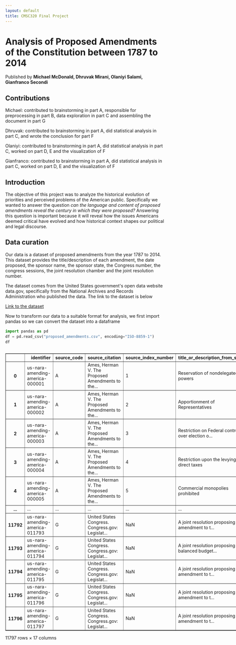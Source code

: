 ```yaml
---
layout: default
title: CMSC320 Final Project
---
```


# Analysis of Proposed Amendments of the Constitution between 1787 to 2014
Published by **Michael McDonald, Dhruvak Mirani, Olaniyi Salami, Gianfranco Secondi**


## Contributions
Michael: contributed to brainstorming in part A, responsible for preprocessing in part B, data exploration in part C and assembling the document in part G

Dhruvak: contributed to brainstorming in part A, did statistical analysis in part C, and wrote the conclusion for part F

Olaniyi: contributed to brainstorming in part A, did statistical analysis in part C, worked on part D, E and the visualization of F

Gianfranco: contributed to brainstorming in part A, did statistical analysis in part C, worked on part D, E and the visualization of F



## Introduction

The objective of this project was to analyze the historical evolution of priorities and perceived problems of the American public. Specifically we wanted to answer the question _can the language and content of proposed amendments reveal the century in which they were proposed?_ Answering this question is important because it will reveal how the issues Americans deemed critical have evolved and how historical context shapes our political and legal discourse.

## Data curation

Our data is a dataset of proposed amendments from the year 1787 to 2014. This dataset provides the title/description of each amendment, the date proposed, the sponsor name, the sponsor state, the Congress number, the congress sessions, the joint resolution chamber and the joint resolution number. 

The dataset comes from the United States government's open data website data.gov, specifically from the National Archives and Records Administration who published the data. The link to the dataset is below

[Link to the dataset](https://catalog.data.gov/dataset/amending-america-proposed-amendments-to-the-united-states-constitution-1787-to-2014)


Now to transform our data to a suitable format for analysis, we first import pandas so we can convert the dataset into a dataframe

```python
import pandas as pd
df = pd.read_csv("proposed_amendments.csv", encoding="ISO-8859-1")
df
```
 <div id="df-c058efc0-f450-421e-ad28-112b02644e44" class="colab-df-container">
    <div>
<style scoped>
    .dataframe tbody tr th:only-of-type {
        vertical-align: middle;
    }

    .dataframe tbody tr th {
        vertical-align: top;
    }

    .dataframe thead th {
        text-align: right;
    }
</style>
<table border="1" class="dataframe">
  <thead>
    <tr style="text-align: right;">
      <th></th>
      <th>identifier</th>
      <th>source_code</th>
      <th>source_citation</th>
      <th>source_index_number</th>
      <th>title_or_description_from_source</th>
      <th>date_approximation</th>
      <th>year</th>
      <th>month</th>
      <th>day</th>
      <th>congress</th>
      <th>congressional_session</th>
      <th>joint_resolution_chamber</th>
      <th>joint_resolution_number</th>
      <th>sponsor_name</th>
      <th>sponsor_state_or_territory</th>
      <th>committee_of_referral</th>
      <th>last_modified</th>
    </tr>
  </thead>
  <tbody>
    <tr>
      <th>0</th>
      <td>us-nara-amending-america-000001</td>
      <td>A</td>
      <td>Ames, Herman V. The Proposed Amendments to the...</td>
      <td>1</td>
      <td>Reservation of nondelegated powers</td>
      <td>circa</td>
      <td>1788.0</td>
      <td>NaN</td>
      <td>NaN</td>
      <td>NaN</td>
      <td>NaN</td>
      <td>NaN</td>
      <td>NaN</td>
      <td>NaN</td>
      <td>NaN</td>
      <td>NaN</td>
      <td>2016-02-25T17:29:59.732-05:00</td>
    </tr>
    <tr>
      <th>1</th>
      <td>us-nara-amending-america-000002</td>
      <td>A</td>
      <td>Ames, Herman V. The Proposed Amendments to the...</td>
      <td>2</td>
      <td>Apportionment of Representatives</td>
      <td>circa</td>
      <td>1788.0</td>
      <td>NaN</td>
      <td>NaN</td>
      <td>NaN</td>
      <td>NaN</td>
      <td>NaN</td>
      <td>NaN</td>
      <td>NaN</td>
      <td>NaN</td>
      <td>NaN</td>
      <td>2016-02-25T17:29:59.732-05:00</td>
    </tr>
    <tr>
      <th>2</th>
      <td>us-nara-amending-america-000003</td>
      <td>A</td>
      <td>Ames, Herman V. The Proposed Amendments to the...</td>
      <td>3</td>
      <td>Restriction on Federal control over election o...</td>
      <td>circa</td>
      <td>1788.0</td>
      <td>NaN</td>
      <td>NaN</td>
      <td>NaN</td>
      <td>NaN</td>
      <td>NaN</td>
      <td>NaN</td>
      <td>NaN</td>
      <td>NaN</td>
      <td>NaN</td>
      <td>2016-02-25T17:29:59.732-05:00</td>
    </tr>
    <tr>
      <th>3</th>
      <td>us-nara-amending-america-000004</td>
      <td>A</td>
      <td>Ames, Herman V. The Proposed Amendments to the...</td>
      <td>4</td>
      <td>Restriction upon the levying of direct taxes</td>
      <td>circa</td>
      <td>1788.0</td>
      <td>NaN</td>
      <td>NaN</td>
      <td>NaN</td>
      <td>NaN</td>
      <td>NaN</td>
      <td>NaN</td>
      <td>NaN</td>
      <td>NaN</td>
      <td>NaN</td>
      <td>2016-02-25T17:29:59.732-05:00</td>
    </tr>
    <tr>
      <th>4</th>
      <td>us-nara-amending-america-000005</td>
      <td>A</td>
      <td>Ames, Herman V. The Proposed Amendments to the...</td>
      <td>5</td>
      <td>Commercial monopolies prohibited</td>
      <td>circa</td>
      <td>1788.0</td>
      <td>NaN</td>
      <td>NaN</td>
      <td>NaN</td>
      <td>NaN</td>
      <td>NaN</td>
      <td>NaN</td>
      <td>NaN</td>
      <td>NaN</td>
      <td>NaN</td>
      <td>2016-02-25T17:29:59.732-05:00</td>
    </tr>
    <tr>
      <th>...</th>
      <td>...</td>
      <td>...</td>
      <td>...</td>
      <td>...</td>
      <td>...</td>
      <td>...</td>
      <td>...</td>
      <td>...</td>
      <td>...</td>
      <td>...</td>
      <td>...</td>
      <td>...</td>
      <td>...</td>
      <td>...</td>
      <td>...</td>
      <td>...</td>
      <td>...</td>
    </tr>
    <tr>
      <th>11792</th>
      <td>us-nara-amending-america-011793</td>
      <td>G</td>
      <td>United States Congress. Congress.gov: Legislat...</td>
      <td>NaN</td>
      <td>A joint resolution proposing an amendment to t...</td>
      <td>NaN</td>
      <td>2013.0</td>
      <td>6.0</td>
      <td>18.0</td>
      <td>113.0</td>
      <td>NaN</td>
      <td>Senate Joint Resolution</td>
      <td>19.0</td>
      <td>Udall, Tom</td>
      <td>New Mexico</td>
      <td>Judiciary</td>
      <td>2016-02-25T17:29:59.732-05:00</td>
    </tr>
    <tr>
      <th>11793</th>
      <td>us-nara-amending-america-011794</td>
      <td>G</td>
      <td>United States Congress. Congress.gov: Legislat...</td>
      <td>NaN</td>
      <td>A joint resolution proposing a balanced budget...</td>
      <td>NaN</td>
      <td>2013.0</td>
      <td>7.0</td>
      <td>11.0</td>
      <td>113.0</td>
      <td>NaN</td>
      <td>Senate Joint Resolution</td>
      <td>20.0</td>
      <td>Udall, Tom</td>
      <td>New Mexico</td>
      <td>Judiciary</td>
      <td>2016-02-25T17:29:59.732-05:00</td>
    </tr>
    <tr>
      <th>11794</th>
      <td>us-nara-amending-america-011795</td>
      <td>G</td>
      <td>United States Congress. Congress.gov: Legislat...</td>
      <td>NaN</td>
      <td>A joint resolution proposing an amendment to t...</td>
      <td>NaN</td>
      <td>2013.0</td>
      <td>10.0</td>
      <td>11.0</td>
      <td>113.0</td>
      <td>NaN</td>
      <td>Senate Joint Resolution</td>
      <td>25.0</td>
      <td>Paul, Rand</td>
      <td>Kentucky</td>
      <td>Judiciary</td>
      <td>2016-02-25T17:29:59.732-05:00</td>
    </tr>
    <tr>
      <th>11795</th>
      <td>us-nara-amending-america-011796</td>
      <td>G</td>
      <td>United States Congress. Congress.gov: Legislat...</td>
      <td>NaN</td>
      <td>A joint resolution proposing an amendment to t...</td>
      <td>NaN</td>
      <td>2014.0</td>
      <td>3.0</td>
      <td>13.0</td>
      <td>113.0</td>
      <td>NaN</td>
      <td>Senate Joint Resolution</td>
      <td>34.0</td>
      <td>Enzi, Michael</td>
      <td>Wyoming</td>
      <td>Judiciary</td>
      <td>2016-02-25T17:29:59.732-05:00</td>
    </tr>
    <tr>
      <th>11796</th>
      <td>us-nara-amending-america-011797</td>
      <td>G</td>
      <td>United States Congress. Congress.gov: Legislat...</td>
      <td>NaN</td>
      <td>A joint resolution proposing an amendment to t...</td>
      <td>NaN</td>
      <td>2014.0</td>
      <td>6.0</td>
      <td>4.0</td>
      <td>113.0</td>
      <td>NaN</td>
      <td>Senate Joint Resolution</td>
      <td>37.0</td>
      <td>Graham, Lindsey</td>
      <td>South Carolina</td>
      <td>Judiciary</td>
      <td>2016-02-25T17:29:59.732-05:00</td>
    </tr>
  </tbody>
</table>
<p>11797 rows × 17 columns</p>
</div>
    <div class="colab-df-buttons">

  <div class="colab-df-container">
    <button class="colab-df-convert" onclick="convertToInteractive('df-c058efc0-f450-421e-ad28-112b02644e44')"
            title="Convert this dataframe to an interactive table."
            style="display:none;">

  <svg xmlns="http://www.w3.org/2000/svg" height="24px" viewBox="0 -960 960 960">
    <path d="M120-120v-720h720v720H120Zm60-500h600v-160H180v160Zm220 220h160v-160H400v160Zm0 220h160v-160H400v160ZM180-400h160v-160H180v160Zm440 0h160v-160H620v160ZM180-180h160v-160H180v160Zm440 0h160v-160H620v160Z"/>
  </svg>
    </button>

  <style>
    .colab-df-container {
      display:flex;
      gap: 12px;
    }

    .colab-df-convert {
      background-color: #E8F0FE;
      border: none;
      border-radius: 50%;
      cursor: pointer;
      display: none;
      fill: #1967D2;
      height: 32px;
      padding: 0 0 0 0;
      width: 32px;
    }

    .colab-df-convert:hover {
      background-color: #E2EBFA;
      box-shadow: 0px 1px 2px rgba(60, 64, 67, 0.3), 0px 1px 3px 1px rgba(60, 64, 67, 0.15);
      fill: #174EA6;
    }

    .colab-df-buttons div {
      margin-bottom: 4px;
    }

    [theme=dark] .colab-df-convert {
      background-color: #3B4455;
      fill: #D2E3FC;
    }

    [theme=dark] .colab-df-convert:hover {
      background-color: #434B5C;
      box-shadow: 0px 1px 3px 1px rgba(0, 0, 0, 0.15);
      filter: drop-shadow(0px 1px 2px rgba(0, 0, 0, 0.3));
      fill: #FFFFFF;
    }
  </style>

    <script>
      const buttonEl =
        document.querySelector('#df-c058efc0-f450-421e-ad28-112b02644e44 button.colab-df-convert');
      buttonEl.style.display =
        google.colab.kernel.accessAllowed ? 'block' : 'none';

      async function convertToInteractive(key) {
        const element = document.querySelector('#df-c058efc0-f450-421e-ad28-112b02644e44');
        const dataTable =
          await google.colab.kernel.invokeFunction('convertToInteractive',
                                                    [key], {});
        if (!dataTable) return;

        const docLinkHtml = 'Like what you see? Visit the ' +
          '<a target="_blank" href=https://colab.research.google.com/notebooks/data_table.ipynb>data table notebook</a>'
          + ' to learn more about interactive tables.';
        element.innerHTML = '';
        dataTable['output_type'] = 'display_data';
        await google.colab.output.renderOutput(dataTable, element);
        const docLink = document.createElement('div');
        docLink.innerHTML = docLinkHtml;
        element.appendChild(docLink);
      }
    </script>
  </div>


<div id="df-a9999aff-3d2b-4f90-a36d-ca2d42d9beec">
  <button class="colab-df-quickchart" onclick="quickchart('df-a9999aff-3d2b-4f90-a36d-ca2d42d9beec')"
            title="Suggest charts"
            style="display:none;">

<svg xmlns="http://www.w3.org/2000/svg" height="24px"viewBox="0 0 24 24"
     width="24px">
    <g>
        <path d="M19 3H5c-1.1 0-2 .9-2 2v14c0 1.1.9 2 2 2h14c1.1 0 2-.9 2-2V5c0-1.1-.9-2-2-2zM9 17H7v-7h2v7zm4 0h-2V7h2v10zm4 0h-2v-4h2v4z"/>
    </g>
</svg>
  </button>

<style>
  .colab-df-quickchart {
      --bg-color: #E8F0FE;
      --fill-color: #1967D2;
      --hover-bg-color: #E2EBFA;
      --hover-fill-color: #174EA6;
      --disabled-fill-color: #AAA;
      --disabled-bg-color: #DDD;
  }

  [theme=dark] .colab-df-quickchart {
      --bg-color: #3B4455;
      --fill-color: #D2E3FC;
      --hover-bg-color: #434B5C;
      --hover-fill-color: #FFFFFF;
      --disabled-bg-color: #3B4455;
      --disabled-fill-color: #666;
  }

  .colab-df-quickchart {
    background-color: var(--bg-color);
    border: none;
    border-radius: 50%;
    cursor: pointer;
    display: none;
    fill: var(--fill-color);
    height: 32px;
    padding: 0;
    width: 32px;
  }

  .colab-df-quickchart:hover {
    background-color: var(--hover-bg-color);
    box-shadow: 0 1px 2px rgba(60, 64, 67, 0.3), 0 1px 3px 1px rgba(60, 64, 67, 0.15);
    fill: var(--button-hover-fill-color);
  }

  .colab-df-quickchart-complete:disabled,
  .colab-df-quickchart-complete:disabled:hover {
    background-color: var(--disabled-bg-color);
    fill: var(--disabled-fill-color);
    box-shadow: none;
  }

  .colab-df-spinner {
    border: 2px solid var(--fill-color);
    border-color: transparent;
    border-bottom-color: var(--fill-color);
    animation:
      spin 1s steps(1) infinite;
  }

  @keyframes spin {
    0% {
      border-color: transparent;
      border-bottom-color: var(--fill-color);
      border-left-color: var(--fill-color);
    }
    20% {
      border-color: transparent;
      border-left-color: var(--fill-color);
      border-top-color: var(--fill-color);
    }
    30% {
      border-color: transparent;
      border-left-color: var(--fill-color);
      border-top-color: var(--fill-color);
      border-right-color: var(--fill-color);
    }
    40% {
      border-color: transparent;
      border-right-color: var(--fill-color);
      border-top-color: var(--fill-color);
    }
    60% {
      border-color: transparent;
      border-right-color: var(--fill-color);
    }
    80% {
      border-color: transparent;
      border-right-color: var(--fill-color);
      border-bottom-color: var(--fill-color);
    }
    90% {
      border-color: transparent;
      border-bottom-color: var(--fill-color);
    }
  }
</style>

  <script>
    async function quickchart(key) {
      const quickchartButtonEl =
        document.querySelector('#' + key + ' button');
      quickchartButtonEl.disabled = true;  // To prevent multiple clicks.
      quickchartButtonEl.classList.add('colab-df-spinner');
      try {
        const charts = await google.colab.kernel.invokeFunction(
            'suggestCharts', [key], {});
      } catch (error) {
        console.error('Error during call to suggestCharts:', error);
      }
      quickchartButtonEl.classList.remove('colab-df-spinner');
      quickchartButtonEl.classList.add('colab-df-quickchart-complete');
    }
    (() => {
      let quickchartButtonEl =
        document.querySelector('#df-a9999aff-3d2b-4f90-a36d-ca2d42d9beec button');
      quickchartButtonEl.style.display =
        google.colab.kernel.accessAllowed ? 'block' : 'none';
    })();
  </script>
</div>

  <div id="id_b7cc7d7e-9cc2-4851-b5fd-dce7d2c4c7fd">
    <style>
      .colab-df-generate {
        background-color: #E8F0FE;
        border: none;
        border-radius: 50%;
        cursor: pointer;
        display: none;
        fill: #1967D2;
        height: 32px;
        padding: 0 0 0 0;
        width: 32px;
      }

      .colab-df-generate:hover {
        background-color: #E2EBFA;
        box-shadow: 0px 1px 2px rgba(60, 64, 67, 0.3), 0px 1px 3px 1px rgba(60, 64, 67, 0.15);
        fill: #174EA6;
      }

      [theme=dark] .colab-df-generate {
        background-color: #3B4455;
        fill: #D2E3FC;
      }

      [theme=dark] .colab-df-generate:hover {
        background-color: #434B5C;
        box-shadow: 0px 1px 3px 1px rgba(0, 0, 0, 0.15);
        filter: drop-shadow(0px 1px 2px rgba(0, 0, 0, 0.3));
        fill: #FFFFFF;
      }
    </style>
    <button class="colab-df-generate" onclick="generateWithVariable('df')"
            title="Generate code using this dataframe."
            style="display:none;">

  <svg xmlns="http://www.w3.org/2000/svg" height="24px"viewBox="0 0 24 24"
       width="24px">
    <path d="M7,19H8.4L18.45,9,17,7.55,7,17.6ZM5,21V16.75L18.45,3.32a2,2,0,0,1,2.83,0l1.4,1.43a1.91,1.91,0,0,1,.58,1.4,1.91,1.91,0,0,1-.58,1.4L9.25,21ZM18.45,9,17,7.55Zm-12,3A5.31,5.31,0,0,0,4.9,8.1,5.31,5.31,0,0,0,1,6.5,5.31,5.31,0,0,0,4.9,4.9,5.31,5.31,0,0,0,6.5,1,5.31,5.31,0,0,0,8.1,4.9,5.31,5.31,0,0,0,12,6.5,5.46,5.46,0,0,0,6.5,12Z"/>
  </svg>
    </button>
    <script>
      (() => {
      const buttonEl =
        document.querySelector('#id_b7cc7d7e-9cc2-4851-b5fd-dce7d2c4c7fd button.colab-df-generate');
      buttonEl.style.display =
        google.colab.kernel.accessAllowed ? 'block' : 'none';

      buttonEl.onclick = () => {
        google.colab.notebook.generateWithVariable('df');
      }
      })();
    </script>
  </div>

    </div>
  </div>

Now as shown above there are a few rows that contain information on the dataset source that would not be helpful for our analysis. So we drop these columns to only have relevant information

```python
# Drop the "last edited" column
df = df.drop(df.columns[-1], axis=1)
# Drop the 'committee of referral' column since most of the values are missing and we won't be analyzing that
# also dropped source code, citation, and index number because they dont relate to the actual amendment data
df = df.drop(['committee_of_referral', 'source_code', 'source_citation', 'source_index_number'], axis=1)

df.head(5)
```





  <div id="df-902386e2-2dd7-4eb8-8c96-688335d88857" class="colab-df-container">
    <div>
<style scoped>
    .dataframe tbody tr th:only-of-type {
        vertical-align: middle;
    }

    .dataframe tbody tr th {
        vertical-align: top;
    }

    .dataframe thead th {
        text-align: right;
    }
</style>
<table border="1" class="dataframe">
  <thead>
    <tr style="text-align: right;">
      <th></th>
      <th>identifier</th>
      <th>title_or_description_from_source</th>
      <th>date_approximation</th>
      <th>year</th>
      <th>month</th>
      <th>day</th>
      <th>congress</th>
      <th>congressional_session</th>
      <th>joint_resolution_chamber</th>
      <th>joint_resolution_number</th>
      <th>sponsor_name</th>
      <th>sponsor_state_or_territory</th>
    </tr>
  </thead>
  <tbody>
    <tr>
      <th>0</th>
      <td>us-nara-amending-america-000001</td>
      <td>Reservation of nondelegated powers</td>
      <td>circa</td>
      <td>1788.0</td>
      <td>NaN</td>
      <td>NaN</td>
      <td>NaN</td>
      <td>NaN</td>
      <td>NaN</td>
      <td>NaN</td>
      <td>NaN</td>
      <td>NaN</td>
    </tr>
    <tr>
      <th>1</th>
      <td>us-nara-amending-america-000002</td>
      <td>Apportionment of Representatives</td>
      <td>circa</td>
      <td>1788.0</td>
      <td>NaN</td>
      <td>NaN</td>
      <td>NaN</td>
      <td>NaN</td>
      <td>NaN</td>
      <td>NaN</td>
      <td>NaN</td>
      <td>NaN</td>
    </tr>
    <tr>
      <th>2</th>
      <td>us-nara-amending-america-000003</td>
      <td>Restriction on Federal control over election o...</td>
      <td>circa</td>
      <td>1788.0</td>
      <td>NaN</td>
      <td>NaN</td>
      <td>NaN</td>
      <td>NaN</td>
      <td>NaN</td>
      <td>NaN</td>
      <td>NaN</td>
      <td>NaN</td>
    </tr>
    <tr>
      <th>3</th>
      <td>us-nara-amending-america-000004</td>
      <td>Restriction upon the levying of direct taxes</td>
      <td>circa</td>
      <td>1788.0</td>
      <td>NaN</td>
      <td>NaN</td>
      <td>NaN</td>
      <td>NaN</td>
      <td>NaN</td>
      <td>NaN</td>
      <td>NaN</td>
      <td>NaN</td>
    </tr>
    <tr>
      <th>4</th>
      <td>us-nara-amending-america-000005</td>
      <td>Commercial monopolies prohibited</td>
      <td>circa</td>
      <td>1788.0</td>
      <td>NaN</td>
      <td>NaN</td>
      <td>NaN</td>
      <td>NaN</td>
      <td>NaN</td>
      <td>NaN</td>
      <td>NaN</td>
      <td>NaN</td>
    </tr>
  </tbody>
</table>
</div>
    <div class="colab-df-buttons">

  <div class="colab-df-container">
    <button class="colab-df-convert" onclick="convertToInteractive('df-902386e2-2dd7-4eb8-8c96-688335d88857')"
            title="Convert this dataframe to an interactive table."
            style="display:none;">

  <svg xmlns="http://www.w3.org/2000/svg" height="24px" viewBox="0 -960 960 960">
    <path d="M120-120v-720h720v720H120Zm60-500h600v-160H180v160Zm220 220h160v-160H400v160Zm0 220h160v-160H400v160ZM180-400h160v-160H180v160Zm440 0h160v-160H620v160ZM180-180h160v-160H180v160Zm440 0h160v-160H620v160Z"/>
  </svg>
    </button>

  <style>
    .colab-df-container {
      display:flex;
      gap: 12px;
    }

    .colab-df-convert {
      background-color: #E8F0FE;
      border: none;
      border-radius: 50%;
      cursor: pointer;
      display: none;
      fill: #1967D2;
      height: 32px;
      padding: 0 0 0 0;
      width: 32px;
    }

    .colab-df-convert:hover {
      background-color: #E2EBFA;
      box-shadow: 0px 1px 2px rgba(60, 64, 67, 0.3), 0px 1px 3px 1px rgba(60, 64, 67, 0.15);
      fill: #174EA6;
    }

    .colab-df-buttons div {
      margin-bottom: 4px;
    }

    [theme=dark] .colab-df-convert {
      background-color: #3B4455;
      fill: #D2E3FC;
    }

    [theme=dark] .colab-df-convert:hover {
      background-color: #434B5C;
      box-shadow: 0px 1px 3px 1px rgba(0, 0, 0, 0.15);
      filter: drop-shadow(0px 1px 2px rgba(0, 0, 0, 0.3));
      fill: #FFFFFF;
    }
  </style>

    <script>
      const buttonEl =
        document.querySelector('#df-902386e2-2dd7-4eb8-8c96-688335d88857 button.colab-df-convert');
      buttonEl.style.display =
        google.colab.kernel.accessAllowed ? 'block' : 'none';

      async function convertToInteractive(key) {
        const element = document.querySelector('#df-902386e2-2dd7-4eb8-8c96-688335d88857');
        const dataTable =
          await google.colab.kernel.invokeFunction('convertToInteractive',
                                                    [key], {});
        if (!dataTable) return;

        const docLinkHtml = 'Like what you see? Visit the ' +
          '<a target="_blank" href=https://colab.research.google.com/notebooks/data_table.ipynb>data table notebook</a>'
          + ' to learn more about interactive tables.';
        element.innerHTML = '';
        dataTable['output_type'] = 'display_data';
        await google.colab.output.renderOutput(dataTable, element);
        const docLink = document.createElement('div');
        docLink.innerHTML = docLinkHtml;
        element.appendChild(docLink);
      }
    </script>
  </div>


<div id="df-70256812-bc82-4cbb-8b81-b4c797f5186c">
  <button class="colab-df-quickchart" onclick="quickchart('df-70256812-bc82-4cbb-8b81-b4c797f5186c')"
            title="Suggest charts"
            style="display:none;">

<svg xmlns="http://www.w3.org/2000/svg" height="24px"viewBox="0 0 24 24"
     width="24px">
    <g>
        <path d="M19 3H5c-1.1 0-2 .9-2 2v14c0 1.1.9 2 2 2h14c1.1 0 2-.9 2-2V5c0-1.1-.9-2-2-2zM9 17H7v-7h2v7zm4 0h-2V7h2v10zm4 0h-2v-4h2v4z"/>
    </g>
</svg>
  </button>

<style>
  .colab-df-quickchart {
      --bg-color: #E8F0FE;
      --fill-color: #1967D2;
      --hover-bg-color: #E2EBFA;
      --hover-fill-color: #174EA6;
      --disabled-fill-color: #AAA;
      --disabled-bg-color: #DDD;
  }

  [theme=dark] .colab-df-quickchart {
      --bg-color: #3B4455;
      --fill-color: #D2E3FC;
      --hover-bg-color: #434B5C;
      --hover-fill-color: #FFFFFF;
      --disabled-bg-color: #3B4455;
      --disabled-fill-color: #666;
  }

  .colab-df-quickchart {
    background-color: var(--bg-color);
    border: none;
    border-radius: 50%;
    cursor: pointer;
    display: none;
    fill: var(--fill-color);
    height: 32px;
    padding: 0;
    width: 32px;
  }

  .colab-df-quickchart:hover {
    background-color: var(--hover-bg-color);
    box-shadow: 0 1px 2px rgba(60, 64, 67, 0.3), 0 1px 3px 1px rgba(60, 64, 67, 0.15);
    fill: var(--button-hover-fill-color);
  }

  .colab-df-quickchart-complete:disabled,
  .colab-df-quickchart-complete:disabled:hover {
    background-color: var(--disabled-bg-color);
    fill: var(--disabled-fill-color);
    box-shadow: none;
  }

  .colab-df-spinner {
    border: 2px solid var(--fill-color);
    border-color: transparent;
    border-bottom-color: var(--fill-color);
    animation:
      spin 1s steps(1) infinite;
  }

  @keyframes spin {
    0% {
      border-color: transparent;
      border-bottom-color: var(--fill-color);
      border-left-color: var(--fill-color);
    }
    20% {
      border-color: transparent;
      border-left-color: var(--fill-color);
      border-top-color: var(--fill-color);
    }
    30% {
      border-color: transparent;
      border-left-color: var(--fill-color);
      border-top-color: var(--fill-color);
      border-right-color: var(--fill-color);
    }
    40% {
      border-color: transparent;
      border-right-color: var(--fill-color);
      border-top-color: var(--fill-color);
    }
    60% {
      border-color: transparent;
      border-right-color: var(--fill-color);
    }
    80% {
      border-color: transparent;
      border-right-color: var(--fill-color);
      border-bottom-color: var(--fill-color);
    }
    90% {
      border-color: transparent;
      border-bottom-color: var(--fill-color);
    }
  }
</style>

  <script>
    async function quickchart(key) {
      const quickchartButtonEl =
        document.querySelector('#' + key + ' button');
      quickchartButtonEl.disabled = true;  // To prevent multiple clicks.
      quickchartButtonEl.classList.add('colab-df-spinner');
      try {
        const charts = await google.colab.kernel.invokeFunction(
            'suggestCharts', [key], {});
      } catch (error) {
        console.error('Error during call to suggestCharts:', error);
      }
      quickchartButtonEl.classList.remove('colab-df-spinner');
      quickchartButtonEl.classList.add('colab-df-quickchart-complete');
    }
    (() => {
      let quickchartButtonEl =
        document.querySelector('#df-70256812-bc82-4cbb-8b81-b4c797f5186c button');
      quickchartButtonEl.style.display =
        google.colab.kernel.accessAllowed ? 'block' : 'none';
    })();
  </script>
</div>

    </div>
  </div>


And with that the dataset is now ready for analysis!

## Exploratory Data Analysis

```python
#total number of null values per feature
df.isnull().sum()
```

<div>
<style scoped>
    .dataframe tbody tr th:only-of-type {
        vertical-align: middle;
    }

    .dataframe tbody tr th {
        vertical-align: top;
    }

    .dataframe thead th {
        text-align: right;
    }
</style>
<table border="1" class="dataframe">
  <thead>
    <tr style="text-align: right;">
      <th></th>
      <th>0</th>
    </tr>
  </thead>
  <tbody>
    <tr>
      <th>identifier</th>
      <td>0</td>
    </tr>
    <tr>
      <th>source_code</th>
      <td>30</td>
    </tr>
    <tr>
      <th>source_citation</th>
      <td>30</td>
    </tr>
    <tr>
      <th>source_index_number</th>
      <td>1143</td>
    </tr>
    <tr>
      <th>title_or_description_from_source</th>
      <td>3</td>
    </tr>
    <tr>
      <th>date_approximation</th>
      <td>11134</td>
    </tr>
    <tr>
      <th>year</th>
      <td>5</td>
    </tr>
    <tr>
      <th>month</th>
      <td>678</td>
    </tr>
    <tr>
      <th>day</th>
      <td>678</td>
    </tr>
    <tr>
      <th>congress</th>
      <td>873</td>
    </tr>
    <tr>
      <th>congressional_session</th>
      <td>9388</td>
    </tr>
    <tr>
      <th>joint_resolution_chamber</th>
      <td>1964</td>
    </tr>
    <tr>
      <th>joint_resolution_number</th>
      <td>1965</td>
    </tr>
    <tr>
      <th>sponsor_name</th>
      <td>832</td>
    </tr>
    <tr>
      <th>sponsor_state_or_territory</th>
      <td>901</td>
    </tr>
    <tr>
      <th>committee_of_referral</th>
      <td>7894</td>
    </tr>
    <tr>
      <th>last_modified</th>
      <td>0</td>
    </tr>
  </tbody>
</table>
</div><br><label><b>dtype:</b> int64</label>

```python
# total number of samples
df.shape[0]
```




    11797

```python
#notes/observations

# 1. there seems to be a correlation between century and missing data. In amendments from the 1700's they're missing a lot of data from most categories
# 2. equal rights seems to be a hot topic for proposed amendments. out of almost 12k amendments over 1000 involve equal rights
print(df['title_or_description_from_source'].str.contains("equal rights", case=False, na=False).sum())
# 3. similarly almost 1500 of the 12k or so proposed amendments involve congress's powers/abilities, which is a hot topic for Americans
print(df['title_or_description_from_source'].str.contains("congress", case=False, na=False).sum())
```

    1135
    1440


### FIRST STATISTICAL METHOD

This section will do an Anova test.

Assume α=0.05.

H0: The century the US is in does not have an impact on the amendments proposed.

H1: The century the US is in does have an impact on the amendments proposed.




```python
# Create the new column and assign an entry for each row based on centuries.
df["century"] = "unknown"
for index,row in df.iterrows():
  if df.loc[index, "year"] >= 1783 and df.loc[index, "year"] <= 1799:
    df.loc[index,"century"] = "18th century"
  elif df.loc[index, "year"] >= 1800 and df.loc[index, "year"] <= 1899:
    df.loc[index,"century"] = "19th century"
  elif df.loc[index, "year"] >= 1900 and df.loc[index, "year"] <= 1999:
    df.loc[index,"century"] = "20th century"
  else:
    df.loc[index, "century"] = "21st century"

# Filter columns based on their centuries.
df_18th = df[df["century"] == "18th century"]
df_19th = df[df["century"] == "19th century"]
df_20th = df[df["century"] == "20th century"]
df_21st = df[df["century"] ==  "21st century"]
print(df_18th)
print(df_19th)
print(df_20th)
print(df_21st)
```

                              identifier  \
    0    us-nara-amending-america-000001   
    1    us-nara-amending-america-000002   
    2    us-nara-amending-america-000003   
    3    us-nara-amending-america-000004   
    4    us-nara-amending-america-000005   
    ..                               ...   
    340  us-nara-amending-america-000341   
    341  us-nara-amending-america-000342   
    342  us-nara-amending-america-000343   
    343  us-nara-amending-america-000344   
    344  us-nara-amending-america-000345   
    
                          title_or_description_from_source date_approximation  \
    0                   Reservation of nondelegated powers              circa   
    1                     Apportionment of Representatives              circa   
    2    Restriction on Federal control over election o...              circa   
    3         Restriction upon the levying of direct taxes              circa   
    4                     Commercial monopolies prohibited              circa   
    ..                                                 ...                ...   
    340           Qualifications necessary for eligibility              circa   
    341           Qualifications necessary for eligibility                NaN   
    342  Choice of: Electors to designate persons voted...                NaN   
    343  Choice of: Electors to designate persons voted...                NaN   
    344  Choice of: Electors to designate persons voted...                NaN   
    
           year  month   day  congress congressional_session  \
    0    1788.0    NaN   NaN       NaN                   NaN   
    1    1788.0    NaN   NaN       NaN                   NaN   
    2    1788.0    NaN   NaN       NaN                   NaN   
    3    1788.0    NaN   NaN       NaN                   NaN   
    4    1788.0    NaN   NaN       NaN                   NaN   
    ..      ...    ...   ...       ...                   ...   
    340  1798.0    NaN   NaN       NaN                   NaN   
    341  1789.0   10.0   2.0       NaN                   NaN   
    342  1799.0    2.0  16.0       5.0                     3   
    343  1799.0    2.0  28.0       NaN                   NaN   
    344  1799.0    NaN   NaN       NaN                   NaN   
    
        joint_resolution_chamber  joint_resolution_number sponsor_name  \
    0                        NaN                      NaN          NaN   
    1                        NaN                      NaN          NaN   
    2                        NaN                      NaN          NaN   
    3                        NaN                      NaN          NaN   
    4                        NaN                      NaN          NaN   
    ..                       ...                      ...          ...   
    340                      NaN                      NaN          NaN   
    341                      NaN                      NaN          NaN   
    342                      NaN                      NaN       Foster   
    343                      NaN                      NaN          NaN   
    344                      NaN                      NaN          NaN   
    
        sponsor_state_or_territory       century  
    0                          NaN  18th century  
    1                          NaN  18th century  
    2                          NaN  18th century  
    3                          NaN  18th century  
    4                          NaN  18th century  
    ..                         ...           ...  
    340                        NaN  18th century  
    341                        NaN  18th century  
    342              New Hampshire  18th century  
    343                        NaN  18th century  
    344                        NaN  18th century  
    
    [345 rows x 13 columns]
                               identifier  \
    345   us-nara-amending-america-000346   
    346   us-nara-amending-america-000347   
    347   us-nara-amending-america-000348   
    348   us-nara-amending-america-000349   
    349   us-nara-amending-america-000350   
    ...                               ...   
    2245  us-nara-amending-america-002246   
    2246  us-nara-amending-america-002247   
    2247  us-nara-amending-america-002248   
    2248  us-nara-amending-america-002249   
    2249  us-nara-amending-america-002250   
    
                           title_or_description_from_source date_approximation  \
    345        Judges restricted from holding other offices                NaN   
    346   Choice of: Electors to designate persons voted...                NaN   
    347                  Judges ineligible to other offices                NaN   
    348       Choice of: Electors to be chosen by districts                NaN   
    349           Representatives to be chosen by districts                NaN   
    ...                                                 ...                ...   
    2245                               To prohibit polygamy                NaN   
    2246                                         Income tax                NaN   
    2247                   Relative to marriage and divorce                NaN   
    2248                 Popular election of Federal judges                NaN   
    2249                               To prohibit polygamy                NaN   
    
            year  month   day  congress congressional_session  \
    345   1800.0    2.0   3.0       6.0                     1   
    346   1800.0    2.0   4.0       6.0                     1   
    347   1800.0    2.0  13.0       6.0                     1   
    348   1800.0    3.0  14.0       6.0                     1   
    349   1800.0    3.0  14.0       6.0                     1   
    ...      ...    ...   ...       ...                   ...   
    2245  1899.0   12.0  11.0      56.0                     1   
    2246  1899.0   12.0  14.0      56.0                     1   
    2247  1899.0   12.0  14.0      56.0                     1   
    2248  1899.0   12.0  20.0      56.0                     1   
    2249  1899.0   12.0  20.0      56.0                     1   
    
         joint_resolution_chamber  joint_resolution_number  sponsor_name  \
    345                       NaN                      NaN      Pinckney   
    346                       NaN                      NaN           NaN   
    347                       NaN                      NaN  Livingston\n   
    348                       NaN                      NaN      Nicholas   
    349                       NaN                      NaN      Nicholas   
    ...                       ...                      ...           ...   
    2245   House Joint Resolution                     69.0     Showalter   
    2246   House Joint Resolution                     78.0      Williams   
    2247  Senate Joint Resolution                     40.0          Kyle   
    2248  Senate Joint Resolution                     47.0        Butler   
    2249   House Joint Resolution                     93.0      Shafroth   
    
         sponsor_state_or_territory       century  
    345              South Carolina  19th century  
    346                         NaN  19th century  
    347                    New York  19th century  
    348                    Virginia  19th century  
    349                    Virginia  19th century  
    ...                         ...           ...  
    2245               Pennsylvania  19th century  
    2246                Mississippi  19th century  
    2247               South Dakota  19th century  
    2248             North Carolina  19th century  
    2249                   Colorado  19th century  
    
    [1899 rows x 13 columns]
                                identifier  \
    2074   us-nara-amending-america-002075   
    2250   us-nara-amending-america-002251   
    2251   us-nara-amending-america-002252   
    2252   us-nara-amending-america-002253   
    2253   us-nara-amending-america-002254   
    ...                                ...   
    11260  us-nara-amending-america-011261   
    11261  us-nara-amending-america-011262   
    11262  us-nara-amending-america-011263   
    11263  us-nara-amending-america-011264   
    11264  us-nara-amending-america-011265   
    
                            title_or_description_from_source date_approximation  \
    2074                        Popular election of Senators                NaN   
    2250                                          Income tax                NaN   
    2251   Prohibiting the annexation of noncontiguous te...                NaN   
    2252                                          Income tax                NaN   
    2253                      To regulate or suppress trusts                NaN   
    ...                                                  ...                ...   
    11260  A joint resolution proposing an amendment to t...                NaN   
    11261  A joint resolution proposing an amendment to t...                NaN   
    11262  A joint resolution proposing an amendment to t...                NaN   
    11263  A joint resolution proposing an amendment to t...                NaN   
    11264  A joint resolution proposing an amendment to t...                NaN   
    
             year  month   day  congress congressional_session  \
    2074   1983.0    9.0   6.0      53.0                     1   
    2250   1900.0    1.0   3.0      56.0                     1   
    2251   1900.0    1.0   3.0      56.0                     1   
    2252   1900.0    1.0   3.0      56.0                     1   
    2253   1900.0    1.0   3.0      56.0                     1   
    ...       ...    ...   ...       ...                   ...   
    11260  1999.0    3.0  17.0     106.0                   NaN   
    11261  1999.0    3.0  18.0     106.0                   NaN   
    11262  1999.0    3.0  25.0     106.0                   NaN   
    11263  1999.0    8.0   2.0     106.0                   NaN   
    11264  1999.0    8.0   5.0     106.0                   NaN   
    
          joint_resolution_chamber  joint_resolution_number        sponsor_name  \
    2074    House Joint Resolution                     13.0               Bryan   
    2250   Senate Joint Resolution                     49.0              Butler   
    2251    House Joint Resolution                     98.0              Cooney   
    2252    House Joint Resolution                     99.0           Snodgrass   
    2253    House Joint Resolution                    100.0            Bromwell   
    ...                        ...                      ...                 ...   
    11260  Senate Joint Resolution                     14.0     Hatch, Orrin G.   
    11261  Senate Joint Resolution                     15.0     Coverdell, Paul   
    11262  Senate Joint Resolution                     17.0  Shelby, Richard C.   
    11263  Senate Joint Resolution                     30.0  Kennedy, Edward M.   
    11264  Senate Joint Resolution                     31.0       Allard, Wayne   
    
          sponsor_state_or_territory       century  
    2074                    Nebraska  20th century  
    2250              North Carolina  20th century  
    2251                    Missouri  20th century  
    2252                   Tennessee  20th century  
    2253                        Ohio  20th century  
    ...                          ...           ...  
    11260                       Utah  20th century  
    11261                    Georgia  20th century  
    11262                    Alabama  20th century  
    11263              Massachusetts  20th century  
    11264                   Colorado  20th century  
    
    [9003 rows x 13 columns]
                                identifier  \
    435    us-nara-amending-america-000436   
    436    us-nara-amending-america-000437   
    437    us-nara-amending-america-000438   
    479    us-nara-amending-america-000480   
    525    us-nara-amending-america-000526   
    ...                                ...   
    11792  us-nara-amending-america-011793   
    11793  us-nara-amending-america-011794   
    11794  us-nara-amending-america-011795   
    11795  us-nara-amending-america-011796   
    11796  us-nara-amending-america-011797   
    
                            title_or_description_from_source date_approximation  \
    435                                       Tax on exports                NaN   
    436                         Internal improvements, roads                NaN   
    437                        Internal improvements, canals                NaN   
    479             Election of Representatives by districts                NaN   
    525    Congress prohibited from establishing a nation...              circa   
    ...                                                  ...                ...   
    11792  A joint resolution proposing an amendment to t...                NaN   
    11793  A joint resolution proposing a balanced budget...                NaN   
    11794  A joint resolution proposing an amendment to t...                NaN   
    11795  A joint resolution proposing an amendment to t...                NaN   
    11796  A joint resolution proposing an amendment to t...                NaN   
    
             year  month   day  congress congressional_session  \
    435       NaN    NaN   NaN       NaN                   NaN   
    436       NaN    NaN   NaN       NaN                   NaN   
    437       NaN    NaN   NaN       NaN                   NaN   
    479       NaN    NaN   NaN       NaN                   NaN   
    525       NaN    1.0   5.0      16.0                     1   
    ...       ...    ...   ...       ...                   ...   
    11792  2013.0    6.0  18.0     113.0                   NaN   
    11793  2013.0    7.0  11.0     113.0                   NaN   
    11794  2013.0   10.0  11.0     113.0                   NaN   
    11795  2014.0    3.0  13.0     113.0                   NaN   
    11796  2014.0    6.0   4.0     113.0                   NaN   
    
          joint_resolution_chamber  joint_resolution_number     sponsor_name  \
    435                        NaN                      NaN              NaN   
    436                        NaN                      NaN              NaN   
    437                        NaN                      NaN              NaN   
    479                        NaN                      NaN              NaN   
    525                        NaN                      NaN           Lowrie   
    ...                        ...                      ...              ...   
    11792  Senate Joint Resolution                     19.0       Udall, Tom   
    11793  Senate Joint Resolution                     20.0       Udall, Tom   
    11794  Senate Joint Resolution                     25.0       Paul, Rand   
    11795  Senate Joint Resolution                     34.0    Enzi, Michael   
    11796  Senate Joint Resolution                     37.0  Graham, Lindsey   
    
          sponsor_state_or_territory       century  
    435                          NaN  21st century  
    436                          NaN  21st century  
    437                          NaN  21st century  
    479                          NaN  21st century  
    525                 Pennsylvania  21st century  
    ...                          ...           ...  
    11792                 New Mexico  21st century  
    11793                 New Mexico  21st century  
    11794                   Kentucky  21st century  
    11795                    Wyoming  21st century  
    11796             South Carolina  21st century  
    
    [550 rows x 13 columns]



```python
# displaying the p-value of applying the ANOVA test. We need to gather the total amount of amendments passed for each year.
df_18th_count = df_18th["year"].value_counts()
df_19th_count = df_19th["year"].value_counts()
df_20th_count = df_20th["year"].value_counts()
df_21st_count = df_21st["year"].value_counts()



scipy.f_oneway(df_18th_count,df_19th_count,df_20th_count,df_21st_count)

```




    F_onewayResult(statistic=14.45090424771137, pvalue=1.2864530210399601e-08)



Note that the p-value from above is basically 0. Since it was mentioned that α=0.05, then we reject the null hypothesis. This is because p-value is a measure utilized to quantify the strength of evidence against the null hypothesis. In this case, since the p-value, or 0.016, is less than 0.05, then the p-value has strong enough evidence to reject the null hypothesis. In other words, the century the US is in does indeed have an impact on the amendments proposed.


```python
# Construct a dataframe for each century.

df_18th_count = pd.DataFrame(df_18th_count)
df_18th_count.columns = ["count"]
df_19th_count = pd.DataFrame(df_19th_count)
df_19th_count.columns = ["count"]
df_20th_count = pd.DataFrame(df_20th_count)
df_20th_count.columns = ["count"]
df_21st_count = pd.DataFrame(df_21st_count)
df_21st_count.columns = ["count"]

df_18th_count["century"] = "18th century"
df_19th_count["century"] = "19th century"
df_20th_count["century"] = "20th century"
df_21st_count["century"] = "21st century"


plt.title("Anova Test")
plt.xlabel('Each century of America')
plt.ylabel('Number of Amendments Proposed')


plt.boxplot([df_18th_count["count"],df_19th_count["count"],df_20th_count["count"],df_21st_count["count"]], labels=["18th century","19th century", "20th century", "21st century"])

plt.show()
```


    
![png](images/Checkpoint_3_10_0.png)
    


The datapoints you see on the graph above represent findings about the number of amendments proposed for a given century. For example, in the 20th century, there's an outlier where 600 amendments were proposed! In other words, one year in the 20th century proposed 600 amendments. In the 18th century, their outlier was 200 amendments proposed instead. Through a box and whiskers plot, you can also see the median and estimate the mean number of amendments proposed for each century. For example, the mean and median for the 18th century is rather close to 0, which can be seen isn't the case for the 20th century.

Here are separate graphs that demonstrates the distribution for each century.




```python
plt.title("Histogram of 18th century")
plt.xlabel('Number of Amendments Proposed')
plt.ylabel('Frequency of the Number of Amendments Proposed')

df_18th_count["count"].hist()


```




    <Axes: title={'center': 'Histogram of 18th century'}, xlabel='Number of Amendments Proposed', ylabel='Frequency of the Number of Amendments Proposed'>




    
![png](images/Checkpoint_3_13_1.png)
    



```python
plt.title("Histogram of 19th century")
plt.xlabel('Number of Amendments Proposed')
plt.ylabel('Frequency of the Number of Amendments Proposed')

df_19th_count["count"].hist()
```




    <Axes: title={'center': 'Histogram of 19th century'}, xlabel='Number of Amendments Proposed', ylabel='Frequency of the Number of Amendments Proposed'>




    
![png](images/Checkpoint_3_14_1.png)
    



```python

plt.title("Histogram of 20th century")
plt.xlabel('Number of Amendments Proposed')
plt.ylabel('Frequency of the Number of Amendments Proposed')
df_20th_count["count"].hist()
```




    <Axes: title={'center': 'Histogram of 20th century'}, xlabel='Number of Amendments Proposed', ylabel='Frequency of the Number of Amendments Proposed'>




    
![png](images/Checkpoint_3_15_1.png)
    



```python
plt.title("Histogram of 21st century")
plt.xlabel('Number of Amendments Proposed')
plt.ylabel('Frequency of the Number of Amendments Proposed')

df_21st_count["count"].hist()
```




    <Axes: title={'center': 'Histogram of 21st century'}, xlabel='Number of Amendments Proposed', ylabel='Frequency of the Number of Amendments Proposed'>




    
![png](images/Checkpoint_3_16_1.png)
    


Most of these graphs paint a distribution in which it is skewed to the right. This is an important observation as it means the mean is greater than the median. This reinforces observations made in the box and whiskers plot, as for example the 20th century is skewed to the right, especially due to its high outliers. Additionally, because of sheer amount of amendments proposed in the 20th century, this demonstrates that the 20th century can overshadow other centuries or have a significant influence on any overall analysis done when considering all the centuries at once.

Naturally, because we are doing an ANOVA test with multiple groups and rejected the null hypothesis, it begs the question: which groups significantly differ from one another?


```python
# Because we rejected the null hypothesis and we are dealing with more than two groups, let's do a post hoc test analysis

stat, p_eighteen_v_nineteen = scipy.f_oneway(df_18th_count["count"],df_19th_count["count"])
stat, p_eighteen_v_twenty = scipy.f_oneway(df_18th_count["count"],df_20th_count["count"])
stat, p_eighteen_v_twentyone = scipy.f_oneway(df_18th_count["count"],df_21st_count["count"])

stat, p_nineteen_v_twenty = scipy.f_oneway(df_19th_count["count"],df_20th_count["count"])
stat, p_nineteen_v_twentyone = scipy.f_oneway(df_19th_count["count"],df_21st_count["count"])


stat, p_twenty_v_twentyone= scipy.f_oneway(df_20th_count["count"],df_21st_count["count"])


list_of_comparsions = ["18 and 19","18 and 20","18 and 21","19 and 20", "19 and 21", "20 and 21"]
list_of_p_values = [p_eighteen_v_nineteen,p_eighteen_v_twenty,p_eighteen_v_twentyone,p_nineteen_v_twenty,p_nineteen_v_twentyone,p_twenty_v_twentyone]


post_anova_df = pd.DataFrame()
post_anova_df["comparisons"] = list_of_comparsions
post_anova_df["p_value"] = list_of_p_values
post_anova_df["significant difference"] = post_anova_df["p_value"] <= 0.05
post_anova_df


```





  <div id="df-8eeb6bdb-d7dd-4c6d-8dc3-fc50a6407b85" class="colab-df-container">
    <div>
<style scoped>
    .dataframe tbody tr th:only-of-type {
        vertical-align: middle;
    }

    .dataframe tbody tr th {
        vertical-align: top;
    }

    .dataframe thead th {
        text-align: right;
    }
</style>
<table border="1" class="dataframe">
  <thead>
    <tr style="text-align: right;">
      <th></th>
      <th>comparisons</th>
      <th>p_value</th>
      <th>significant difference</th>
    </tr>
  </thead>
  <tbody>
    <tr>
      <th>0</th>
      <td>18 and 19</td>
      <td>1.683100e-01</td>
      <td>False</td>
    </tr>
    <tr>
      <th>1</th>
      <td>18 and 20</td>
      <td>1.117457e-01</td>
      <td>False</td>
    </tr>
    <tr>
      <th>2</th>
      <td>18 and 21</td>
      <td>9.809253e-01</td>
      <td>False</td>
    </tr>
    <tr>
      <th>3</th>
      <td>19 and 20</td>
      <td>3.442635e-09</td>
      <td>True</td>
    </tr>
    <tr>
      <th>4</th>
      <td>19 and 21</td>
      <td>4.630885e-02</td>
      <td>True</td>
    </tr>
    <tr>
      <th>5</th>
      <td>20 and 21</td>
      <td>4.061128e-02</td>
      <td>True</td>
    </tr>
  </tbody>
</table>
</div>
    <div class="colab-df-buttons">

  <div class="colab-df-container">
    <button class="colab-df-convert" onclick="convertToInteractive('df-8eeb6bdb-d7dd-4c6d-8dc3-fc50a6407b85')"
            title="Convert this dataframe to an interactive table."
            style="display:none;">

  <svg xmlns="http://www.w3.org/2000/svg" height="24px" viewBox="0 -960 960 960">
    <path d="M120-120v-720h720v720H120Zm60-500h600v-160H180v160Zm220 220h160v-160H400v160Zm0 220h160v-160H400v160ZM180-400h160v-160H180v160Zm440 0h160v-160H620v160ZM180-180h160v-160H180v160Zm440 0h160v-160H620v160Z"/>
  </svg>
    </button>

  <style>
    .colab-df-container {
      display:flex;
      gap: 12px;
    }

    .colab-df-convert {
      background-color: #E8F0FE;
      border: none;
      border-radius: 50%;
      cursor: pointer;
      display: none;
      fill: #1967D2;
      height: 32px;
      padding: 0 0 0 0;
      width: 32px;
    }

    .colab-df-convert:hover {
      background-color: #E2EBFA;
      box-shadow: 0px 1px 2px rgba(60, 64, 67, 0.3), 0px 1px 3px 1px rgba(60, 64, 67, 0.15);
      fill: #174EA6;
    }

    .colab-df-buttons div {
      margin-bottom: 4px;
    }

    [theme=dark] .colab-df-convert {
      background-color: #3B4455;
      fill: #D2E3FC;
    }

    [theme=dark] .colab-df-convert:hover {
      background-color: #434B5C;
      box-shadow: 0px 1px 3px 1px rgba(0, 0, 0, 0.15);
      filter: drop-shadow(0px 1px 2px rgba(0, 0, 0, 0.3));
      fill: #FFFFFF;
    }
  </style>

    <script>
      const buttonEl =
        document.querySelector('#df-8eeb6bdb-d7dd-4c6d-8dc3-fc50a6407b85 button.colab-df-convert');
      buttonEl.style.display =
        google.colab.kernel.accessAllowed ? 'block' : 'none';

      async function convertToInteractive(key) {
        const element = document.querySelector('#df-8eeb6bdb-d7dd-4c6d-8dc3-fc50a6407b85');
        const dataTable =
          await google.colab.kernel.invokeFunction('convertToInteractive',
                                                    [key], {});
        if (!dataTable) return;

        const docLinkHtml = 'Like what you see? Visit the ' +
          '<a target="_blank" href=https://colab.research.google.com/notebooks/data_table.ipynb>data table notebook</a>'
          + ' to learn more about interactive tables.';
        element.innerHTML = '';
        dataTable['output_type'] = 'display_data';
        await google.colab.output.renderOutput(dataTable, element);
        const docLink = document.createElement('div');
        docLink.innerHTML = docLinkHtml;
        element.appendChild(docLink);
      }
    </script>
  </div>


<div id="df-c1366420-06b7-46c2-bfd9-0838ecf9b3bf">
  <button class="colab-df-quickchart" onclick="quickchart('df-c1366420-06b7-46c2-bfd9-0838ecf9b3bf')"
            title="Suggest charts"
            style="display:none;">

<svg xmlns="http://www.w3.org/2000/svg" height="24px"viewBox="0 0 24 24"
     width="24px">
    <g>
        <path d="M19 3H5c-1.1 0-2 .9-2 2v14c0 1.1.9 2 2 2h14c1.1 0 2-.9 2-2V5c0-1.1-.9-2-2-2zM9 17H7v-7h2v7zm4 0h-2V7h2v10zm4 0h-2v-4h2v4z"/>
    </g>
</svg>
  </button>

<style>
  .colab-df-quickchart {
      --bg-color: #E8F0FE;
      --fill-color: #1967D2;
      --hover-bg-color: #E2EBFA;
      --hover-fill-color: #174EA6;
      --disabled-fill-color: #AAA;
      --disabled-bg-color: #DDD;
  }

  [theme=dark] .colab-df-quickchart {
      --bg-color: #3B4455;
      --fill-color: #D2E3FC;
      --hover-bg-color: #434B5C;
      --hover-fill-color: #FFFFFF;
      --disabled-bg-color: #3B4455;
      --disabled-fill-color: #666;
  }

  .colab-df-quickchart {
    background-color: var(--bg-color);
    border: none;
    border-radius: 50%;
    cursor: pointer;
    display: none;
    fill: var(--fill-color);
    height: 32px;
    padding: 0;
    width: 32px;
  }

  .colab-df-quickchart:hover {
    background-color: var(--hover-bg-color);
    box-shadow: 0 1px 2px rgba(60, 64, 67, 0.3), 0 1px 3px 1px rgba(60, 64, 67, 0.15);
    fill: var(--button-hover-fill-color);
  }

  .colab-df-quickchart-complete:disabled,
  .colab-df-quickchart-complete:disabled:hover {
    background-color: var(--disabled-bg-color);
    fill: var(--disabled-fill-color);
    box-shadow: none;
  }

  .colab-df-spinner {
    border: 2px solid var(--fill-color);
    border-color: transparent;
    border-bottom-color: var(--fill-color);
    animation:
      spin 1s steps(1) infinite;
  }

  @keyframes spin {
    0% {
      border-color: transparent;
      border-bottom-color: var(--fill-color);
      border-left-color: var(--fill-color);
    }
    20% {
      border-color: transparent;
      border-left-color: var(--fill-color);
      border-top-color: var(--fill-color);
    }
    30% {
      border-color: transparent;
      border-left-color: var(--fill-color);
      border-top-color: var(--fill-color);
      border-right-color: var(--fill-color);
    }
    40% {
      border-color: transparent;
      border-right-color: var(--fill-color);
      border-top-color: var(--fill-color);
    }
    60% {
      border-color: transparent;
      border-right-color: var(--fill-color);
    }
    80% {
      border-color: transparent;
      border-right-color: var(--fill-color);
      border-bottom-color: var(--fill-color);
    }
    90% {
      border-color: transparent;
      border-bottom-color: var(--fill-color);
    }
  }
</style>

  <script>
    async function quickchart(key) {
      const quickchartButtonEl =
        document.querySelector('#' + key + ' button');
      quickchartButtonEl.disabled = true;  // To prevent multiple clicks.
      quickchartButtonEl.classList.add('colab-df-spinner');
      try {
        const charts = await google.colab.kernel.invokeFunction(
            'suggestCharts', [key], {});
      } catch (error) {
        console.error('Error during call to suggestCharts:', error);
      }
      quickchartButtonEl.classList.remove('colab-df-spinner');
      quickchartButtonEl.classList.add('colab-df-quickchart-complete');
    }
    (() => {
      let quickchartButtonEl =
        document.querySelector('#df-c1366420-06b7-46c2-bfd9-0838ecf9b3bf button');
      quickchartButtonEl.style.display =
        google.colab.kernel.accessAllowed ? 'block' : 'none';
    })();
  </script>
</div>

  <div id="id_a396e841-c3cd-420f-a652-14b64b76c30a">
    <style>
      .colab-df-generate {
        background-color: #E8F0FE;
        border: none;
        border-radius: 50%;
        cursor: pointer;
        display: none;
        fill: #1967D2;
        height: 32px;
        padding: 0 0 0 0;
        width: 32px;
      }

      .colab-df-generate:hover {
        background-color: #E2EBFA;
        box-shadow: 0px 1px 2px rgba(60, 64, 67, 0.3), 0px 1px 3px 1px rgba(60, 64, 67, 0.15);
        fill: #174EA6;
      }

      [theme=dark] .colab-df-generate {
        background-color: #3B4455;
        fill: #D2E3FC;
      }

      [theme=dark] .colab-df-generate:hover {
        background-color: #434B5C;
        box-shadow: 0px 1px 3px 1px rgba(0, 0, 0, 0.15);
        filter: drop-shadow(0px 1px 2px rgba(0, 0, 0, 0.3));
        fill: #FFFFFF;
      }
    </style>
    <button class="colab-df-generate" onclick="generateWithVariable('post_anova_df')"
            title="Generate code using this dataframe."
            style="display:none;">

  <svg xmlns="http://www.w3.org/2000/svg" height="24px"viewBox="0 0 24 24"
       width="24px">
    <path d="M7,19H8.4L18.45,9,17,7.55,7,17.6ZM5,21V16.75L18.45,3.32a2,2,0,0,1,2.83,0l1.4,1.43a1.91,1.91,0,0,1,.58,1.4,1.91,1.91,0,0,1-.58,1.4L9.25,21ZM18.45,9,17,7.55Zm-12,3A5.31,5.31,0,0,0,4.9,8.1,5.31,5.31,0,0,0,1,6.5,5.31,5.31,0,0,0,4.9,4.9,5.31,5.31,0,0,0,6.5,1,5.31,5.31,0,0,0,8.1,4.9,5.31,5.31,0,0,0,12,6.5,5.46,5.46,0,0,0,6.5,12Z"/>
  </svg>
    </button>
    <script>
      (() => {
      const buttonEl =
        document.querySelector('#id_a396e841-c3cd-420f-a652-14b64b76c30a button.colab-df-generate');
      buttonEl.style.display =
        google.colab.kernel.accessAllowed ? 'block' : 'none';

      buttonEl.onclick = () => {
        google.colab.notebook.generateWithVariable('post_anova_df');
      }
      })();
    </script>
  </div>

    </div>
  </div>




We can see above that out of all the possible combination of groups, only 19 and 20 and 19 and 21 had a significant difference. This is because their p-values were less than 0.05. The other groups had larger p-values and thus did not have a significant difference due to a lack of strong evidence to suggest otherwise.


### SECOND STATISTICAL METHOD

This section will do a z-test.

Assume α=0.05.

H₀: The mean freqeuncy of words used in a random sample of each century will be the same as the frequency overall.

Hₐ: The mean freqeuncy of words used in a random sample of each century will diverge from the frequency overall.



Defining methods, meant to count the frequencies/store them in a dictionary, and plot those dictionaries respectively.


```python
from collections import defaultdict

def word_counter(text_series):
    word_counts = defaultdict(int) #default value for any key will be 0, no need to initialize each word
    for text in text_series:
        if pd.notna(text): # checking if cell is not empty
            for word in str(text).lower().split(): # split the string into words
                word_counts[word] += 1
    return word_counts

def plot_words(curr_df, title):
  title_word_counts = word_counter(curr_df['title_or_description_from_source'])
  #print(title_word_counts) #uncomment to see the output
  remove_words = ["constitution","of", "the", "to", "and", "for", "in", "by", "a", "on", "an", "united", "states", "amendment", "or", "on", "be", "proposing", "that", "with", "any", "from", "etc", "not", "as", "which", "may"]
  for word in remove_words:
      if word in title_word_counts:
          del title_word_counts[word]
  # Sort the word counts in descending order
  sorted_word_counts = sorted(title_word_counts.items(), key=lambda item: item[1], reverse=True)

  # Select the top N words (e.g., top 20)
  top_n = 50
  top_words = sorted_word_counts[:top_n]

  # Extract words and counts for plotting
  words = [word for word, count in top_words]
  counts = [count for word, count in top_words]

  # Create the bar graph
  plt.figure(figsize=(12, 6))  # Adjust figure size as needed
  plt.bar(words, counts)
  plt.xlabel('Words')
  plt.ylabel('Frequency')
  plt.title(title + ': Top {} Most Frequent Words in Amendment Titles'.format(top_n))
  plt.xticks(rotation=45, ha='right')  # Rotate x-axis labels for better readability
  plt.tight_layout()  # Adjust layout to prevent labels from overlapping
  plt.show()
  return title_word_counts

```

This first section just shows some interesting analysis on the frequencies of words used in proposing amendments, excluding those that are extremely common such as 'the', 'to', 'of', etc.

This is done using samples as each century has significantly different number of amendments proposed so we wanted to normalize for that difference (though this does not do so for centuries where amendment titles were more verbose).


```python
counts_overall = plot_words(df.sample(n=300, random_state = 42), "Overall")
counts_18th = plot_words(df_18th.sample(n = 300, random_state = 42), "18th Century")
counts_19th = plot_words(df_19th.sample(n = 300, random_state = 42), "19th Century")
counts_20th = plot_words(df_20th.sample(n = 300, random_state = 42), "20th Century")
counts_21st = plot_words(df_21st.sample(n = 300, random_state = 42), "21st Century")
```


    
![png](images/Checkpoint_3_25_0.png)
    



    
![png](images/Checkpoint_3_25_1.png)
    



    
![png](images/Checkpoint_3_25_2.png)
    



    
![png](images/Checkpoint_3_25_3.png)
    



    
![png](images/Checkpoint_3_25_4.png)
    


Seeing that the graphs are significantly different from each other, we would like to see if the frequency of words in each century is significantly different from the frequency overall. This could help reveal if any century most defines the rate of words used across the history of the United States.


```python
import statsmodels.stats.weightstats as stats

sample_overall = list(counts_overall.values())
sample_18th = list(counts_18th.values())
sample_19th = list(counts_19th.values())
sample_20th = list(counts_20th.values())
sample_21st = list(counts_21st.values())
arr = [["18th",sample_18th], ["19th",sample_19th], ["20th",sample_20th], ["21st",sample_21st]]
for sample in arr:
  z_statistic, p_value = stats.ztest(sample_overall, sample[1], value = 0, alternative = "two-sided")
  print(sample[0]+ " century: " + str(p_value))
```

    18th century: 0.06493297171735281
    19th century: 0.8916706866988514
    20th century: 0.11109392714786906
    21st century: 2.764096532922159e-06


Seeing that we have p-value of 0.0005 for the 21st century, we can reject the null hypothesis while failing to reject the null hypothesis for the rest. This may lead us to conclude some things. One, that we have proposed more amendments in the 21st century so the average frequency is most reflected by recent times. Two, we may have used a similar distribution of words with one topic potentially being predominant overall and in the 21st century, or being more evenly spread in both cases. Or three, that the data is skewed heavily towards the 21st century since we have better records of the titles of proposed amendments.

It is also interesting to note that the 19th century is most different from the overall mean so perhaps during that time events may have lead to amendment proposition to stray from the overall/norm.

### THIRD STATISTICAL METHOD

This section will do a chi-square test.

Assume α=0.05.

H₀: The distribution of proposed amendments is uniform across all states or territories (i.e., each state or territory proposes an equal number of amendments).

Hₐ: The distribution of proposed amendments is not uniform across all states or territories (i.e., some states or territories propose significantly more or fewer amendments than others).


```python
# Drop rows where sponsor_state_or_territory is NaN
df_clean = df.dropna(subset=['sponsor_state_or_territory'])

# Create a frequency table for the sponsor_state_or_territory column
state_counts = df_clean['sponsor_state_or_territory'].value_counts()

# Perform the chi-square test for the hypothesis
chi2_stat, p_val = scipy.chisquare(state_counts)

# Display the chi-square statistic and p-value
print(f"Chi-square statistic: {chi2_stat}")
print(f"P-value: {p_val}")
```

    Chi-square statistic: 9734.045704845816
    P-value: 0.0


At a significance level of α=0.05, the p-value of 0.0 is far below the threshold of 0.05. Therefore, we reject the null hypothesis (H₀), which posits that the distribution of proposed amendments is uniform across states or territories.

This means there is strong statistical evidence that certain states or territories propose significantly more amendments than others. The large chi-square statistic (9734.05) reinforces the conclusion that the observed distribution differs substantially from the expected uniform distribution.

We will conduct a post-hoc analysis to determine which states vary the most from the expected distribution.


```python
# Total number of proposed amendments
total_amendments = state_counts.sum()

# Number of states or territories
num_states = len(state_counts)

# Expected frequency assuming uniform distribution
expected_frequency = total_amendments / num_states

# Calculate standardized residuals for each state
standardized_residuals = (state_counts - expected_frequency) / (expected_frequency ** 0.5)

# Display states with the largest positive or negative deviations
print("Standardized residuals:")
print(standardized_residuals.sort_values(ascending=False))
```

    Standardized residuals:
    sponsor_state_or_territory
    New York            56.242295
    Texas               29.948956
    California          29.042290
    Pennsylvania        26.810494
    Illinois            22.486391
    Ohio                21.161262
    Florida             17.325364
    Michigan             9.862798
    Massachusetts        9.444337
    Missouri             8.886388
    Indiana              8.258695
    Alabama              3.376643
    New Jersey           3.376643
    Virginia             2.888438
    South Carolina       1.354079
    Tennessee            1.284335
    Wisconsin            1.214591
    North Carolina       0.935617
    Georgia              0.168437
    Kansas              -0.110537
    Mississippi         -0.459255
    Maryland            -0.738229
    Minnesota           -0.947460
    Louisiana           -1.086947
    Kentucky            -1.156691
    Oklahoma            -2.760794
    Iowa                -2.970025
    Arkansas            -5.271564
    Washington          -5.550538
    Arizona             -5.899256
    New Hampshire       -6.108487
    Connecticut         -6.387461
    Colorado            -6.457205
    Oregon              -6.596692
    Nebraska            -6.805923
    West Virginia       -7.503359
    South Dakota        -8.479770
    North Dakota        -8.689000
    Idaho               -9.177206
    Utah                -9.177206
    Maine               -9.804898
    Delaware           -10.432590
    Vermont            -10.572078
    Montana            -10.641821
    Rhode Island       -10.920796
    Wyoming            -10.920796
    New Mexico         -11.409001
    Nevada             -11.478745
    Hawaii             -12.176181
    Washington, D.C.   -12.943360
    Alaska             -13.013104
    Virgin Islands     -13.571053
    Guam               -13.850027
    Name: count, dtype: float64


The standardized residuals show that certain states, like New York, Texas, and California, have significantly more proposed amendments than expected, with New York having the highest positive residual (56.24). This means these states are the most active in proposing amendments, deviating far above the average.

On the other hand, states and territories such as Guam, Virgin Islands, Alaska, and Washington, D.C., have large negative residuals, indicating they propose significantly fewer amendments than expected. The most notable deviation on the lower end is Guam, with a standardized residual of -13.85. These results highlight substantial variation in amendment proposal activity across states and territories.

Next, we will visualize these findings.


```python
# Sort the standardized residuals for better visualization
standardized_residuals_sorted = standardized_residuals.sort_values(ascending=False)

# Create a bar plot to visualize the standardized residuals
plt.figure(figsize=(10, 8))
plt.barh(standardized_residuals_sorted.index, standardized_residuals_sorted, color='skyblue')
plt.xlabel('Standardized Residuals')
plt.ylabel('State or Territory')
plt.title('Standardized Residuals of Amendment Proposals by State or Territory')
plt.axvline(0, color='black', linewidth=1)
plt.tight_layout()
plt.show()
```


    
![png](images/Checkpoint_3_34_0.png)

## Primary Analysis

Starts by collecting the data and splitting it such that a model can be trained on it. Eventually, we want to run clustering techniques. Thus, we we will soon apply dimensionality reduction techniques (PCA and t-SNE) and use K-means clustering to analyze the data.


```python
import pandas as pd
import re
def word_counter(text_series, common_words):
    word_counts = defaultdict(int) #default value for any key will be 0, no need to initialize each word
    for text in text_series:
        if pd.notna(text): # checking if cell is not empty
            for word in str(text).lower().split(): # split the string into words
                word = re.sub(r'[^a-zA-Z0-9]', '', word)
                if word and word not in common_words:
                    word_counts[word] += 1
    return word_counts
def create_word_century_dataframe(df_18th, df_19th, df_20th, df_21st, common_words):
  wct_18th = word_counter(df_18th['title_or_description_from_source'], common_words)
  wct_19th = word_counter(df_19th['title_or_description_from_source'], common_words)
  wct_20th = word_counter(df_20th['title_or_description_from_source'], common_words)
  wct_21st = word_counter(df_21st['title_or_description_from_source'], common_words)

  # Create a set of all unique words
  all_words = set(wct_18th.keys()).union(wct_19th.keys(), wct_20th.keys(), wct_21st.keys())

  # Create the dataframe
  data = []
  for word in all_words:
    data.append([word, wct_18th.get(word, 0), wct_19th.get(word, 0),
                 wct_20th.get(word, 0), wct_21st.get(word, 0)])

  df_word_century = pd.DataFrame(data,
                                 columns=['word', '18th', '19th', '20th', '21st'])

  return df_word_century
common_words = ["the", "a", "an", "and", "of", "to", "in", "is", "that", "it",
                "for", "with", "as", "on", "by", "be"]
df_word_century = create_word_century_dataframe(df_18th, df_19th, df_20th, df_21st, common_words)
df_word_century['id'] = df_word_century.index + 1
df_word_century
X = df_word_century.drop(['word', 'id'], axis=1)
y = df_word_century['word']
X_test, X_train, y_test, y_train = train_test_split(X, y, test_size=0.2, random_state=42)

```

Below, we want to guess the elbow point k based on the given data. The number of clusters can be anywhere between 1 to 10. We'll discover which number that should be in the code below.


```python
distortions = []
inertias = []
mapping1 = {}
mapping2 = {}
K = range(1, 10)

for k in K:

    # Building and fitting the model
    model_mean = KMeans(n_clusters=k).fit(X)
    # Append your distortion value
    distortion_value = sum(np.min(cdist(X, model_mean.cluster_centers_,
                                        'euclidean'), axis=1)) / X.shape[0]
    distortions.append(distortion_value)
    inertia_value = model_mean.inertia_
    inertias.append(inertia_value)
    # Save it to mapping1 and mapping2
    mapping1[k] = distortion_value
    mapping2[k] = inertia_value
# Plot

plt.plot(K, distortions, "go--")
plt.xlabel("K values")
plt.ylabel("Model's distortion")
plt.title("Elbow Method")
plt.show()


```


    
![png](images/Checkpoint_3_38_0.png)
    


We can verify our conclusions above with KElbowVisualizer


```python
from sklearn import datasets
from sklearn.cluster import KMeans
import matplotlib.pyplot as plt
from yellowbrick.cluster import SilhouetteVisualizer
from yellowbrick.cluster import KElbowVisualizer

# Instantiate the clustering model and visualizer
model = KMeans()
visualizer = KElbowVisualizer(model, k=(1,10))
visualizer.fit(X)
visualizer.show()
```


    
![png](images/Checkpoint_3_40_0.png)
    





    <Axes: title={'center': 'Distortion Score Elbow for KMeans Clustering'}, xlabel='k', ylabel='distortion score'>



From the graph above, we have verified that we want K to be 3. When k is equal to 3, this indicates that it is the most optimal number of clusters. Afterwards, the values do not drop as much for the following k's.

Next we want to standardize the feature sets to make sure PCA or t-SNE is not biased by differences in scales within the  data.


```python
scaler = StandardScaler()

X_scaled = scaler.fit_transform(X)
X_scaled
```




    array([[-0.21279435, -0.16995953,  0.56904546,  0.28608658],
           [-0.21279435, -0.24011895, -0.17907357, -0.10565952],
           [-0.21279435, -0.09980011, -0.20899833,  0.00118033],
           ...,
           [-0.21279435, -0.16995953,  0.01044992, -0.10565952],
           [-0.21279435, -0.24011895, -0.19902341, -0.10565952],
           [-0.21279435, -0.24011895, -0.20899833, -0.10565952]])



Next, we want to apply PCA. PCA is a dimensionality reduction technique that finds principal components, thereby maximizing variance in a dataset.


```python
# This function applies PCA and returns the transformed data.

def apply_pca(X_scaled, n_components=2):
    pca = PCA(n_components)
    X_pca = pca.fit_transform(X_scaled)

    return pca, X_pca


pca, X_pca = apply_pca(X_scaled)
print(X_pca)
```

    [[ 0.27711069  0.50858744]
     [-0.36954838  0.09489809]
     [-0.26674173  0.1150519 ]
     ...
     [-0.22259748  0.11304414]
     [-0.38118383  0.0904905 ]
     [-0.38700155  0.0882867 ]]


After PCA, we also want to use t-SNE, which is a non-linear dimensionality reduction technique to visualize high-dimensional data. t-SNE preserves local structure, which is ideal for identifying clusters in complex datasets.


```python
# This function applies t-SNE and return the transformed data
seed = 42

def apply_tsne(X_scaled, n_components=2, random_state=seed):

    tsne = TSNE(n_components,random_state=seed)
    X_tsne = tsne.fit_transform(X_scaled)

    return tsne, X_tsne

# Apply t-SNE
tsne, X_tsne = apply_tsne(X_scaled)

```

Finally, we reach K-Means clustering, an unsupervised learning algorithm for clustering. It's goal is to partition data into K clusters based on feature similarity. The algorithm works by iteratively assigning data points to the nearest centroid (cluster center) and updating centroids to minimize the variance within each cluster. It starts by randomly initializing centroids and repeats the process until the centroids stabilize (convergence)


```python

k_cluster = 4


# TODO: Apply K-means clustering and return the cluster labels
def apply_kmeans(X, n_clusters, random_state=seed):
    means_model = KMeans(n_clusters, random_state=seed)
    fitted_model = means_model.fit(X)
    labels = fitted_model.labels_
    print(labels)
    return labels

# Apply K-means to both PCA and t-SNE results
pca_labels = apply_kmeans(X_pca, n_clusters = k_cluster)
tsne_labels = apply_kmeans(X_tsne, n_clusters = k_cluster)


 Visualization


## Visualization
def plot_clusters(X, labels, title, xlabel, ylabel):
    fig, ax = plt.subplots(figsize=(12, 8))

    df_word_century['Cluster'] = pd.Categorical(labels)

    # Get unique labels and corresponding colors
    unique_labels = df_word_century['Cluster'].unique()
    colors = sns.color_palette('viridis', n_colors=len(unique_labels))
    color_map = dict(zip(unique_labels, colors))

    # Create the scatter plot using sns.scatterplot
    sns.scatterplot(x=X[:, 0], y=X[:, 1], hue="Cluster", data=df_word_century,
                    s=45, palette=color_map, legend='full', ax=ax)

    # Customize legend to display century names
    handles, labels_legend = ax.get_legend_handles_labels()
    century_names = ['18th Century', '19th Century', '20th Century', '21st Century']
    ax.legend(handles=handles, labels=century_names[:len(labels_legend)],  # Use only necessary names
              title='Centuries')

    plt.title(title)
    plt.xlabel(xlabel)
    plt.ylabel(ylabel)
    plt.show()
#print(X_pca)
#print(X_pca.shape)

# Visualize PCA results
plot_clusters(X_pca, pca_labels,
              'PCA: Word Clusters Based on Century', 'PC1', 'PC2')

# Visualize t-SNE results
plot_clusters(X_tsne, tsne_labels,
              't-SNE:Word Clusters Based on Century', 't-SNE 1', 't-SNE 2')
```

    [0 0 0 ... 0 0 0]
    [2 0 1 ... 3 0 1]



    
![png](images/Checkpoint_3_48_1.png)
    



    
![png](images/Checkpoint_3_48_2.png)
    


Using the elbow method, the analysis identifies the optimal number of clusters as three. The distortion scores decrease sharply up to k=3, after which the decline becomes more gradual. This suggests that the dataset, which consists of modern descriptions of constitutional amendments introduced in the U.S., can be grouped into three distinct thematic categories. These clusters likely reflect differences in the focus or subject matter of the amendments.

The PCA and t-SNE visualizations illustrate patterns within the dataset based on the century in which amendments were introduced. PCA shows relatively clear separability between clusters, while t-SNE highlights non-linear relationships among the data points. Descriptions of amendments introduced in the 18th and 19th centuries tend to form more cohesive clusters, potentially suggesting a narrower focus or more consistent themes for amendments from those time periods. In contrast, the descriptions of amendments introduced in the 20th and 21st centuries show more dispersed groupings, which may indicate a wider variety of amendment topics or a greater thematic complexity.

These results suggest possible shifts in the subject matter of constitutional amendments over time, though a more rigorous sentiment analysis could be useful to confirm this, taking into account not just the frequency of words, but also the words' meanings. The cohesion of earlier clusters, moreover, might reflect a focus on a more limited range of priorities in the 18th and 19th centuries, while the increasing overlap in later clusters might correspond to a broader or more interconnected set of issues addressed by more recent amendments.
